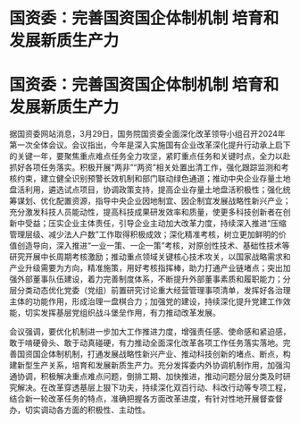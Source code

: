 # 国资委：完善国资国企体制机制 培育和发展新质生产力

# 国资委：完善国资国企体制机制 培育和发展新质生产力

据国资委网站消息，3月29日，国务院国资委全面深化改革领导小组召开2024年第一次全体会议。会议指出，今年是深入实施国有企业改革深化提升行动承上启下的关键一年，要聚焦重点难点任务全力攻坚，紧盯重点任务和关键时点，全力以赴抓好各项任务落实。积极开展“两非”“两资”相关处置出清工作，强化跟踪监测和考核约束，建立健全识别预警长效机制和部门联动绿色通道；推动中央企业存量土地盘活利用，遴选试点项目，协调政策支持，提高企业存量土地盘活积极性；强化统筹谋划、优化配置资源，指导中央企业因地制宜、因企制宜发展战略性新兴产业；充分激发科技人员能动性，提高科技成果研发效率和质量，使更多科技创新者在创新中受益；压实企业主体责任，引导企业主动加大改革力度，持续深入推进“压缩管理层级、减少法人户数”工作取得积极成效；深化精准考核，树立更加鲜明的价值创造导向，深入推进“一业一策、一企一策”考核，对原创性技术、基础性技术等研究开展中长周期考核激励；推动重点领域关键核心技术攻关，以国家战略需求和产业升级需要为方向，精准施策，用好考核指挥棒，助力打通产业链堵点；突出加强外部董事队伍建设，着力完善制度体系，不断提升外部董事素质和履职能力；分层分类动态优化党委（党组）前置研究讨论重大经营管理事项清单，发挥好各治理主体的功能作用，形成治理一盘棋合力；加强党的建设，持续深化提升党建工作效能，切实发挥基层党组织战斗堡垒作用，有力推动改革发展。

会议强调，要优化机制进一步加大工作推进力度，增强责任感、使命感和紧迫感，敢于啃硬骨头、敢于动真碰硬，有力推动全面深化改革各项工作任务落实落地。完善国资国企体制机制，打通发展战略性新兴产业、推动科技创新的堵点、断点，构建新型生产关系，培育和发展新质生产力。充分发挥委内外协调机制作用，加强沟通协调，积极解决重点难点问题，倒排工期、加快推进，推动问题分层分类及时研究解决。在改革穿透基层上狠下功夫，持续深化双百行动、科改行动等专项工程，结合新一轮改革任务的特点，准确把握各方面改革进度，有针对性地开展督查督办，切实调动各方面的积极性、主动性。


